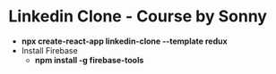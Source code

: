 # Linkedin Clone - Course by Sonny 

- **npx create-react-app linkedin-clone --template redux**
- Install Firebase
    - **npm install -g firebase-tools**